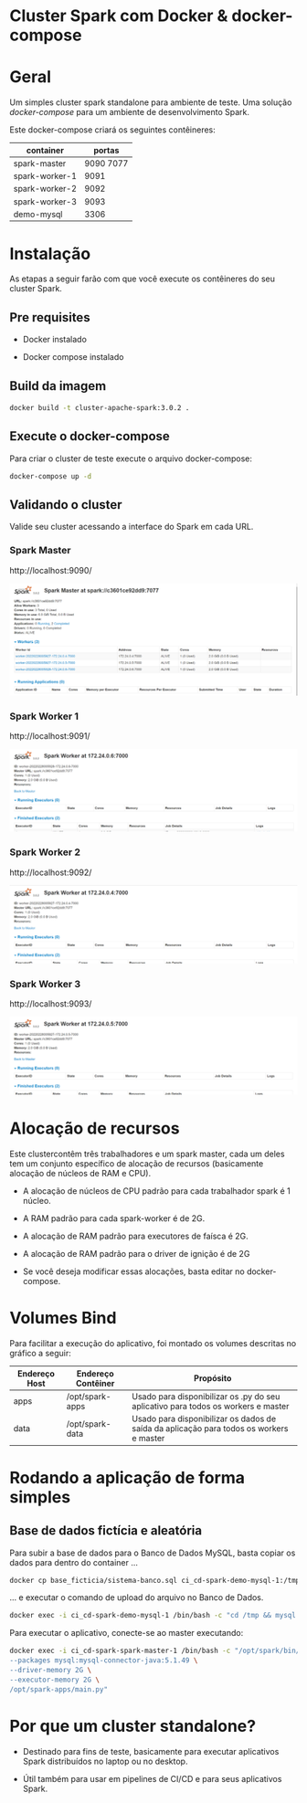 # Cluster Spark com Docker & docker-compose

# Geral

Um simples cluster spark standalone para ambiente de teste. Uma solução *docker-compose* para um ambiente de desenvolvimento Spark.

Este docker-compose criará os seguintes contêineres:

container|portas
---|---
spark-master|9090 7077
spark-worker-1|9091
spark-worker-2|9092
spark-worker-3|9093
demo-mysql|3306


# Instalação

As etapas a seguir farão com que você execute os contêineres do seu cluster Spark.

## Pre requisites

* Docker instalado

* Docker compose instalado

## Build da imagem


```sh
docker build -t cluster-apache-spark:3.0.2 .
```

## Execute o docker-compose

Para criar o cluster de teste execute o arquivo docker-compose:

```sh
docker-compose up -d
```

## Validando o cluster

Valide seu cluster acessando a interface do Spark em cada URL.

### Spark Master

http://localhost:9090/

![alt text](articles/images/spark-master.png "Spark master UI")

### Spark Worker 1

http://localhost:9091/

![alt text](articles/images/spark-worker-1.png "Spark worker 1 UI")

### Spark Worker 2

http://localhost:9092/

![alt text](articles/images/spark-worker-2.png "Spark worker 2 UI")

### Spark Worker 3

http://localhost:9093/

![alt text](articles/images/spark-worker-3.png "Spark worker 2 UI")


# Alocação de recursos 

Este clustercontêm três trabalhadores e um spark master, cada um deles tem um conjunto específico de alocação de recursos (basicamente alocação de núcleos de RAM e CPU).

* A alocação de núcleos de CPU padrão para cada trabalhador spark é 1 núcleo.

* A RAM padrão para cada spark-worker é de 2G.

* A alocação de RAM padrão para executores de faísca é 2G.

* A alocação de RAM padrão para o driver de ignição é de 2G

* Se você deseja modificar essas alocações, basta editar no docker-compose.


# Volumes Bind

Para facilitar a execução do aplicativo, foi montado os volumes descritas no gráfico a seguir:

Endereço Host|Endereço Contêiner|Propósito
---|---|---
apps|/opt/spark-apps| Usado para disponibilizar os .py do seu aplicativo para todos os workers e master
data|/opt/spark-data| Usado para disponibilizar os dados de saída da aplicação para todos os workers e master


# Rodando a aplicação de forma simples

## Base de dados fictícia e aleatória

Para subir a base de dados para o Banco de Dados MySQL, basta copiar os dados para dentro do container ...

```sh
docker cp base_ficticia/sistema-banco.sql ci_cd-spark-demo-mysql-1:/tmp
```

... e executar o comando de upload do arquivo no Banco de Dados.

```sh
docker exec -i ci_cd-spark-demo-mysql-1 /bin/bash -c "cd /tmp && mysql -h 192.168.0.21 -uroot -pfagner_correa < sistema-banco.sql"
```

Para executar o aplicativo, conecte-se ao master executando:

```sh
docker exec -i ci_cd-spark-spark-master-1 /bin/bash -c "/opt/spark/bin/spark-submit --master spark://spark-master:7077 \
--packages mysql:mysql-connector-java:5.1.49 \
--driver-memory 2G \
--executor-memory 2G \
/opt/spark-apps/main.py"
```

# Por que um cluster standalone?

* Destinado para fins de teste, basicamente para executar aplicativos Spark distribuídos no laptop ou no desktop.

* Útil também para usar em pipelines de CI/CD e para seus aplicativos Spark.
